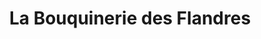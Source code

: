 ---
title: "La Bouquinerie des Flandres"
url: /bethune/la-bouquinerie-des-flandres/
shop: livres
---